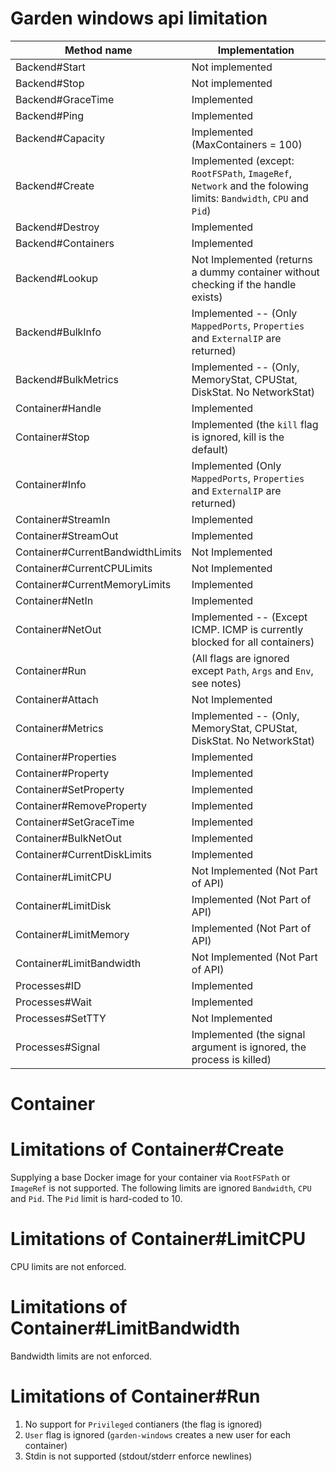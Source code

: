 # Garden windows api limitation

| Method name                      | Implementation                                                      |
|----------------------------------|---------------------------------------------------------------------|
| Backend#Start                    | Not implemented                                                     |
| Backend#Stop                     | Not implemented                                                     |
| Backend#GraceTime                | Implemented                                                         |
| Backend#Ping                     | Implemented                                                         |
| Backend#Capacity                 | Implemented (MaxContainers = 100)                                   |
| Backend#Create                   | Implemented (except: `RootFSPath`, `ImageRef`, `Network` and the folowing limits: `Bandwidth`, `CPU` and `Pid`) |
| Backend#Destroy                  | Implemented                                                         |
| Backend#Containers               | Implemented                                                         |
| Backend#Lookup                   | Not Implemented (returns a dummy container without checking if the handle exists) |
| Backend#BulkInfo                 | Implemented -- (Only `MappedPorts`, `Properties` and `ExternalIP` are returned)   |
| Backend#BulkMetrics              | Implemented -- (Only, MemoryStat, CPUStat, DiskStat. No NetworkStat)              |
| Container#Handle                 | Implemented                                                                       |
| Container#Stop                   | Implemented (the `kill` flag is ignored, kill is the default)                     |
| Container#Info                   | Implemented (Only `MappedPorts`, `Properties` and `ExternalIP` are returned)      |
| Container#StreamIn               | Implemented                                                         |
| Container#StreamOut              | Implemented                                                         |
| Container#CurrentBandwidthLimits | Not Implemented                                                     |
| Container#CurrentCPULimits       | Not Implemented                                                     |
| Container#CurrentMemoryLimits    | Implemented                                                         |
| Container#NetIn                  | Implemented                                                         |
| Container#NetOut                 | Implemented -- (Except ICMP. ICMP is currently blocked for all containers) |
| Container#Run                    | (All flags are ignored except `Path`, `Args` and `Env`, see notes)    |
| Container#Attach                 | Not Implemented                                                       |
| Container#Metrics                | Implemented -- (Only, MemoryStat, CPUStat, DiskStat.  No NetworkStat) |
| Container#Properties             | Implemented                                                           |
| Container#Property               | Implemented                                                           |
| Container#SetProperty            | Implemented                                                           |
| Container#RemoveProperty         | Implemented                                                           |
| Container#SetGraceTime           | Implemented                                                           |
| Container#BulkNetOut             | Implemented                                                           |
| Container#CurrentDiskLimits      | Implemented                                                           |
| Container#LimitCPU               | Not Implemented (Not Part of API)                                     |
| Container#LimitDisk              | Implemented (Not Part of API)                                         |
| Container#LimitMemory            | Implemented (Not Part of API)                                         |
| Container#LimitBandwidth         | Not Implemented (Not Part of API)                                     |
| Processes#ID                     | Implemented                                                           |
| Processes#Wait                   | Implemented                                                           |
| Processes#SetTTY                 | Not Implemented                                                       |
| Processes#Signal                 | Implemented (the signal argument is ignored, the process is killed)   |

# Container

# Limitations of Container#Create

Supplying a base Docker image for your container via `RootFSPath` or `ImageRef` is not supported.
The following limits are ignored `Bandwidth`, `CPU` and `Pid`.  The `Pid` limit is hard-coded to 10.

# Limitations of Container#LimitCPU

CPU limits are not enforced.

# Limitations of Container#LimitBandwidth

Bandwidth limits are not enforced.

# Limitations of Container#Run

1. No support for `Privileged` contianers (the flag is ignored)
2. `User` flag is ignored (`garden-windows` creates a new user for each container)
3. Stdin is not supported (stdout/stderr enforce newlines)

